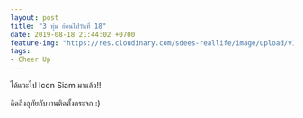 ```yaml
---
layout: post
title: "3 ทุ่ม ย้อนไปวันที่ 18"
date: 2019-08-18 21:44:02 +0700
feature-img: "https://res.cloudinary.com/sdees-reallife/image/upload/v1555658919/sample_feature_img.png"
tags:
- Cheer Up
---
```

ได้แวะไป Icon Siam มาแล้ว!!

<i class="fa fa-child" style="color:plum"></i>

คิดถึงอุทัยกับงานติดตั้งกระจก :)
